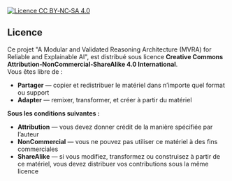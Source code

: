 [license-badge]: https://img.shields.io/badge/License-CC--BY--NC--SA_4.0-lightgrey.svg
[license]: https://creativecommons.org/licenses/by-nc-sa/4.0/


[![Licence CC BY‑NC‑SA 4.0][license-badge]][license]

## Licence

Ce projet "A Modular and Validated Reasoning Architecture (MVRA) for Reliable and Explainable AI", est distribué sous licence **Creative Commons Attribution‑NonCommercial‑ShareAlike 4.0 International**.  
Vous êtes libre de :
- **Partager** — copier et redistribuer le matériel dans n’importe quel format ou support  
- **Adapter** — remixer, transformer, et créer à partir du matériel  

**Sous les conditions suivantes :**  
- **Attribution** — vous devez donner crédit de la manière spécifiée par l’auteur  
- **NonCommercial** — vous ne pouvez pas utiliser ce matériel à des fins commerciales  
- **ShareAlike** — si vous modifiez, transformez ou construisez à partir de ce matériel, vous devez distribuer vos contributions sous la même licence

